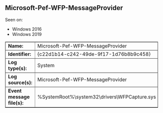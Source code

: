 ## Microsoft-Pef-WFP-MessageProvider

Seen on:
* Windows 2016
* Windows 2019

<table border="1" class="docutils">
  <tbody>
    <tr>
      <td><b>Name:</b></td>
      <td>Microsoft-Pef-WFP-MessageProvider</td>
    </tr>
    <tr>
      <td><b>Identifier:</b></td>
      <td>{c22d1b14-c242-49de-9f17-1d76b8b9c458}</td>
    </tr>
    <tr>
      <td><b>Log type(s):</b></td>
      <td>System</td>
    </tr>
    <tr>
      <td><b>Log source(s):</b></td>
      <td>Microsoft-Pef-WFP-MessageProvider</td>
    </tr>
    <tr>
      <td><b>Event message file(s):</b></td>
      <td>%SystemRoot%\system32\drivers\WFPCapture.sys</td>
    </tr>
  </tbody>
</table>

&nbsp;

